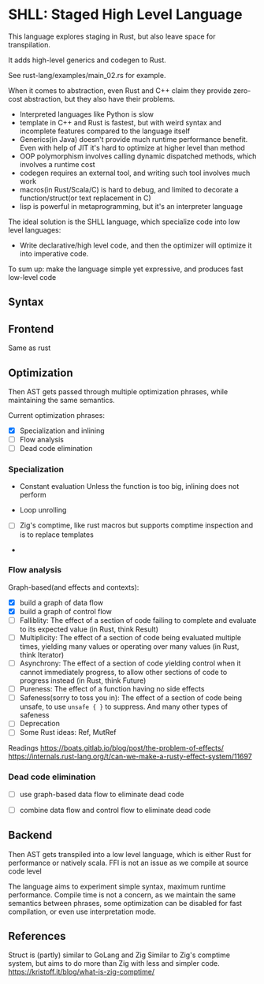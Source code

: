 # SHLL: Staged High Level Language

This language explores staging in Rust, but also leave space for transpilation.

It adds high-level generics and codegen to Rust.

See rust-lang/examples/main_02.rs for example.

When it comes to abstraction, even Rust and C++ claim they provide zero-cost abstraction, but they also have their problems.
- Interpreted languages like Python is slow
- template in C++ and Rust is fastest, but with weird syntax and incomplete features compared to the language itself
- Generics(in Java) doesn't provide much runtime performance benefit. Even with help of JIT it's hard to optimize at higher level than method
- OOP polymorphism involves calling dynamic dispatched methods, which involves a runtime cost
- codegen requires an external tool, and writing such tool involves much work
- macros(in Rust/Scala/C) is hard to debug, and limited to decorate a function/struct(or text replacement in C)
- lisp is powerful in metaprogramming, but it's an interpreter language



The ideal solution is the SHLL language, which specialize code into low level languages:

- Write declarative/high level code, and then the optimizer will optimize it into imperative code. 

To sum up: make the language simple yet expressive, and produces fast low-level code

## Syntax

## Frontend
Same as rust

## Optimization
Then AST gets passed through multiple optimization phrases, while maintaining the same semantics.

Current optimization phrases:
- [x] Specialization and inlining
- [ ] Flow analysis
- [ ] Dead code elimination

### Specialization

- Constant evaluation
Unless the function is too big, inlining does not perform

- Loop unrolling


- [ ] Zig's comptime, like rust macros but supports comptime inspection and is to replace templates
- 
### Flow analysis

Graph-based(and effects and contexts):

- [x] build a graph of data flow
- [x] build a graph of control flow
- [ ] Falliblity: The effect of a section of code failing to complete and evaluate to its expected value (in Rust, think Result)
- [ ] Multiplicity: The effect of a section of code being evaluated multiple times, yielding many values or operating over many values (in Rust, think Iterator)
- [ ] Asynchrony: The effect of a section of code yielding control when it cannot immediately progress, to allow other sections of code to progress instead (in Rust, think Future)
- [ ] Pureness: The effect of a function having no side effects
- [ ] Safeness(sorry to toss you in): The effect of a section of code being unsafe, to use `unsafe { }` to suppress. And many other types of safeness
- [ ] Deprecation
- [ ] Some Rust ideas: Ref, MutRef

Readings
https://boats.gitlab.io/blog/post/the-problem-of-effects/
https://internals.rust-lang.org/t/can-we-make-a-rusty-effect-system/11697


### Dead code elimination

- [ ] use graph-based data flow to eliminate dead code
- [ ] combine data flow and control flow to eliminate dead code


## Backend
Then AST gets transpiled into a low level language, which is either Rust for performance or natively scala. FFI is not an issue as we compile at source code level

The language aims to experiment simple syntax, maximum runtime performance.
Compile time is not a concern, as we maintain the same semantics between phrases, some optimization can be disabled for fast compilation, or even use interpretation mode.


## References

Struct is (partly) similar to GoLang and Zig
Similar to Zig's comptime system, but aims to do more than Zig with less and simpler code. https://kristoff.it/blog/what-is-zig-comptime/
